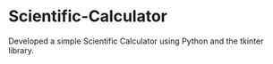 # Scientific-Calculator
Developed a simple Scientific Calculator using Python and the tkinter library.
